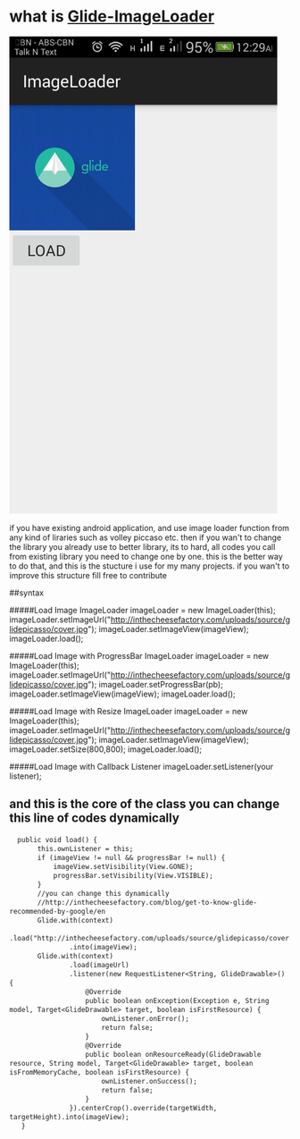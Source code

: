 # what is [Glide-ImageLoader](http://inthecheesefactory.com/blog/get-to-know-glide-recommended-by-google/en)
![alt tag](https://github.com/francojohnc/Glide-ImageLoader/blob/master/Screenshot_2016-02-19-00-29-07.png)

if you have existing android application, and use image loader function from any kind of liraries such as volley piccaso etc.
then if you wan't to change the library you already use to better library, its to hard, all codes you call from existing library you need to change one by one.
this is the better way to do that, and this is the stucture i use for my many projects.
if you wan't to improve this structure fill free to contribute

##syntax

#####Load Image
 ImageLoader imageLoader = new ImageLoader(this);
 imageLoader.setImageUrl("http://inthecheesefactory.com/uploads/source/glidepicasso/cover.jpg");
 imageLoader.setImageView(imageView);
 imageLoader.load();
 
#####Load Image with ProgressBar
 ImageLoader imageLoader = new ImageLoader(this);
 imageLoader.setImageUrl("http://inthecheesefactory.com/uploads/source/glidepicasso/cover.jpg");
 imageLoader.setProgressBar(pb);
 imageLoader.setImageView(imageView);
 imageLoader.load();
 
#####Load Image with Resize
 ImageLoader imageLoader = new ImageLoader(this);
 imageLoader.setImageUrl("http://inthecheesefactory.com/uploads/source/glidepicasso/cover.jpg");
 imageLoader.setImageView(imageView);
 imageLoader.setSize(800,800);
 imageLoader.load();
 
#####Load Image with Callback Listener
 imageLoader.setListener(your listener);
 
## and this is the core of the class you can change this line of codes dynamically
 
 
 ```
   public void load() {
        this.ownListener = this;
        if (imageView != null && progressBar != null) {
            imageView.setVisibility(View.GONE);
            progressBar.setVisibility(View.VISIBLE);
        }
        //you can change this dynamically
        //http://inthecheesefactory.com/blog/get-to-know-glide-recommended-by-google/en
        Glide.with(context)
                .load("http://inthecheesefactory.com/uploads/source/glidepicasso/cover.jpg")
                .into(imageView);
        Glide.with(context)
                .load(imageUrl)
                .listener(new RequestListener<String, GlideDrawable>() {
                    @Override
                    public boolean onException(Exception e, String model, Target<GlideDrawable> target, boolean isFirstResource) {
                        ownListener.onError();
                        return false;
                    }
                    @Override
                    public boolean onResourceReady(GlideDrawable resource, String model, Target<GlideDrawable> target, boolean isFromMemoryCache, boolean isFirstResource) {
                        ownListener.onSuccess();
                        return false;
                    }
                }).centerCrop().override(targetWidth, targetHeight).into(imageView);
    }
```
